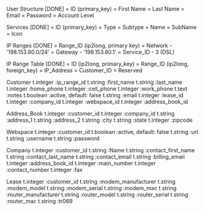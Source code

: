 User Structure [DONE]
= ID (primary_key)
= First Name
= Last Name
= Email
= Password
= Account Level

Services [DONE]
= ID (primary_key)
= Type
= Subtype
= Name
= SubName
= Icon

IP Ranges [DONE]
= Range_ID (ip2long, primary key)
= Network - '198.153.80.0/24'
= Gateway - '198.153.80.1'
= Service_ID - 3 (DSL)

IP Range Table [DONE]
= ID (ip2long, primary_key)
= Range_ID (ip2long, foreign_key)
= IP_Address
= Customer_ID
= Reserved

Customer
t.integer :ip_range_id
t.string :first_name
t.string :last_name
t.integer :home_phone
t.integer :cell_phone
t.integer :work_phone
t.text :notes
t.boolean :active, default: false
t.string :email
t.integer :lease_id
t.integer :company_id
t.integer :webspace_id
t.integer :address_book_id

Address_Book
t.integer :customer_id
t.integer :company_id
t.string :address_1
t.string :address_2
t.string :city
t.string :state
t.integer :zipcode

Webspace
t.integer :customer_id
t.boolean :active, default: false
t.string :url
t.string :username
t.string :password

Company
t.integer :customer_id
t.string :Name
t.string :contact_first_name
t.string :contact_last_name
t.string :contact_email
t.string :billing_email
t.integer :address_book_id
t.integer :main_number
t.integer :contact_number
t.integer :fax

Lease
t.integer :customer_id
t.string :modem_manufacturer
t.string :modem_model
t.string :modem_serial
t.string :modem_mac
t.string :router_manufacturer
t.string :router_model
t.string :router_serial
t.string :router_mac
t.string :tr069
